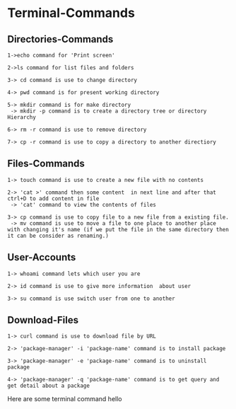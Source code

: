# Terminal-Commands

## Directories-Commands

    1->echo command for 'Print screen'

	2->ls command for list files and folders

	3-> cd command is use to change directory

	4-> pwd command is for present working directory

	5-> mkdir command is for make directory
	 -> mkdir -p command is to create a directory tree or directory Hierarchy
	
	6-> rm -r command is use to remove directory

	7-> cp -r command is use to copy a directory to another directiory

## Files-Commands

    1-> touch command is use to create a new file with no contents

	2-> 'cat >' command then some content  in next line and after that ctrl+D to add content in file
	 -> 'cat' command to view the contents of files

	3-> cp command is use to copy file to a new file from a existing file.
	 -> mv command is use to move a file to one place to another place with changing it's name (if we put the file in the same directory then it can be consider as renaming.)

## User-Accounts

    1-> whoami command lets which user you are

	2-> id command is use to give more information  about user

	3-> su command is use switch user from one to another

## Download-Files

    1-> curl command is use to download file by URL
	
    2-> 'package-manager' -i 'package-name' command is to install package
	
    3-> 'package-manager' -e 'package-name' command is to uninstall package
	
    4-> 'package-manager' -q 'package-name' command is to get query and get detail about a package




Here are some terminal command hello